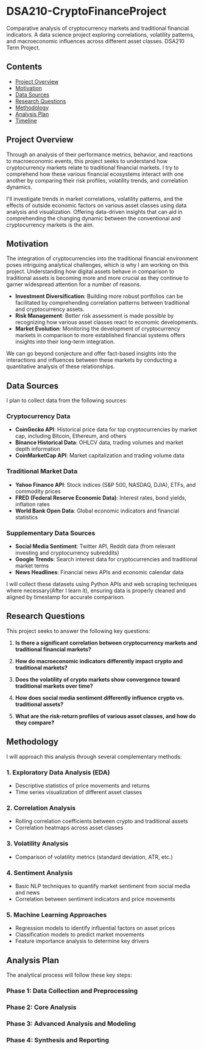 # DSA210-CryptoFinanceProject

Comparative analysis of cryptocurrency markets and traditional financial indicators. A data science project exploring correlations, volatility patterns, and macroeconomic influences across different asset classes. DSA210 Term Project.

## Contents
- [Project Overview](#project-overview)
- [Motivation](#motivation)
- [Data Sources](#data-sources)
- [Research Questions](#research-questions)
- [Methodology](#methodology)
- [Analysis Plan](#analysis-plan)
- [Timeline](#timeline)

## Project Overview

Through an analysis of their performance metrics, behavior, and reactions to macroeconomic events, this project seeks to understand how cryptocurrency markets relate to traditional financial markets. I try to comprehend how these various financial ecosystems interact with one another by comparing their risk profiles, volatility trends, and correlation dynamics.

I'll investigate trends in market correlations, volatility patterns, and the effects of outside economic factors on various asset classes using data analysis and visualization. Offering data-driven insights that can aid in comprehending the changing dynamic between the conventional and cryptocurrency markets is the aim.

## Motivation

The integration of cryptocurrencies into the traditional financial environment poses intriguing analytical challenges, which is why I am working on this project. Understanding how digital assets behave in comparison to traditional assets is becoming more and more crucial as they continue to garner widespread attention for a number of reasons.

- **Investment Diversification**: Building more robust portfolios can be facilitated by comprehending correlation patterns between traditional and cryptocurrency assets.
- **Risk Management**: Better risk assessment is made possible by recognizing how various asset classes react to economic developments.
- **Market Evolution**: Monitoring the development of cryptocurrency markets in comparison to more established financial systems offers insights into their long-term integration.

We can go beyond conjecture and offer fact-based insights into the interactions and influences between these markets by conducting a quantitative analysis of these relationships.

## Data Sources

I plan to collect data from the following sources:

### Cryptocurrency Data
- **CoinGecko API**: Historical price data for top cryptocurrencies by market cap, including Bitcoin, Ethereum, and others
- **Binance Historical Data**: OHLCV data, trading volumes and market depth information
- **CoinMarketCap API**: Market capitalization and trading volume data

### Traditional Market Data
- **Yahoo Finance API**: Stock indices (S&P 500, NASDAQ, DJIA), ETFs, and commodity prices
- **FRED (Federal Reserve Economic Data)**: Interest rates, bond yields, inflation rates
- **World Bank Open Data**: Global economic indicators and financial statistics

### Supplementary Data Sources
- **Social Media Sentiment**: Twitter API, Reddit data (from relevant investing and cryptocurrency subreddits)
- **Google Trends**: Search interest data for cryptocurrencies and traditional market terms
- **News Headlines**: Financial news APIs and economic calendar data

I will collect these datasets using Python APIs and web scraping techniques where necessary(After I learn it), ensuring data is properly cleaned and aligned by timestamp for accurate comparison.

## Research Questions

This project seeks to answer the following key questions:

1. **Is there a significant correlation between cryptocurrency markets and traditional financial markets?**
   

2. **How do macroeconomic indicators differently impact crypto and traditional markets?**
  

3. **Does the volatility of crypto markets show convergence toward traditional markets over time?**


4. **How does social media sentiment differently influence crypto vs. traditional assets?**
   

5. **What are the risk-return profiles of various asset classes, and how do they compare?**
  
## Methodology

I will approach this analysis through several complementary methods:

### 1. Exploratory Data Analysis (EDA)
- Descriptive statistics of price movements and returns
- Time series visualization of different asset classes

### 2. Correlation Analysis
- Rolling correlation coefficients between crypto and traditional assets
- Correlation heatmaps across asset classes

### 3. Volatility Analysis
- Comparison of volatility metrics (standard deviation, ATR, etc.)

### 4. Sentiment Analysis
- Basic NLP techniques to quantify market sentiment from social media and news
- Correlation between sentiment indicators and price movements

### 5. Machine Learning Approaches
- Regression models to identify influential factors on asset prices
- Classification models to predict market movements
- Feature importance analysis to determine key drivers

## Analysis Plan

The analytical process will follow these key steps:

### Phase 1: Data Collection and Preprocessing


### Phase 2: Core Analysis


### Phase 3: Advanced Analysis and Modeling


### Phase 4: Synthesis and Reporting





